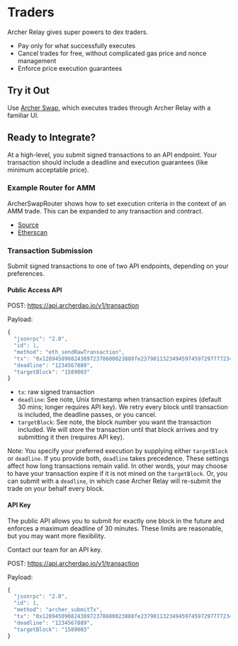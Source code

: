 # Traders

Archer Relay gives super powers to dex traders.

* Pay only for what successfully executes
* Cancel trades for free, without complicated gas price and nonce management
* Enforce price execution guarantees

## Try it Out

Use [Archer Swap](https://swap.archerdao.io), which executes trades through Archer Relay with a familiar UI.

## Ready to Integrate?

At a high-level, you submit signed transactions to an API endpoint. Your transaction should include a deadline and execution guarantees (like minimum acceptable price).

### Example Router for AMM

ArcherSwapRouter shows how to set execution criteria in the context of an AMM trade. This can be expanded to any transaction and contract.

* [Source](https://github.com/archerdao/archerswap/blob/master/packages/smart-contracts/contracts/ArcherSwapRouter.sol)
* [Etherscan](https://etherscan.io/address/0x87535b160e251167fb7abe239d2467d1127219e4)

### Transaction Submission

Submit signed transactions to one of two API endpoints, depending on your preferences.

#### Public Access API

POST: https://api.archerdao.io/v1/transaction 

Payload:

```js
{
  "jsonrpc": "2.0",
  "id": 1,
  "method": "eth_sendRawTransaction",
  "tx": "0x12894509082438972378600023888fe237981132349459745972977772348999999",
  "deadline": "1234567889",
  "targetBlock": "1589003"
}
```

* `tx`: raw signed transaction
* `deadline`: See note, Unix timestamp when transaction expires (default 30 mins; longer requires API key). We retry every block until transaction is included, the deadline passes, or you cancel.
* `targetBlock`: See note, the block number you want the transaction included. We will store the transaction until that block arrives and try submitting it then (requires API key).

Note: You specify your preferred execution by supplying either `targetBlock` or `deadline`. If you provide both, `deadline` takes precedence. These settings affect how long transactions remain valid. In other words, your may choose to have your transaction expire if it is not mined on the `targetBlock`. Or, you can submit with a `deadline`, in which case Archer Relay will re-submit the trade on your behalf every block.

#### API Key

The public API allows you to submit for exactly one block in the future and enforces a maximum deadline of 30 minutes. These limits are reasonable, but you may want more flexibility.

Contact our team for an API key.

POST: https://api.archerdao.io/v1/transaction 

Payload:

```js
{
  "jsonrpc": "2.0",
  "id": 1,
  "method": "archer_submitTx",
  "tx": "0x12894509082438972378600023888fe237981132349459745972977772348999999",
  "deadline": "1234567889",
  "targetBlock": "1589003"
}
```
